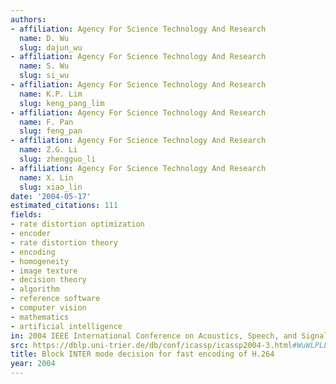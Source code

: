 ```yaml
---
authors:
- affiliation: Agency For Science Technology And Research
  name: D. Wu
  slug: dajun_wu
- affiliation: Agency For Science Technology And Research
  name: S. Wu
  slug: si_wu
- affiliation: Agency For Science Technology And Research
  name: K.P. Lim
  slug: keng_pang_lim
- affiliation: Agency For Science Technology And Research
  name: F. Pan
  slug: feng_pan
- affiliation: Agency For Science Technology And Research
  name: Z.G. Li
  slug: zhengguo_li
- affiliation: Agency For Science Technology And Research
  name: X. Lin
  slug: xiao_lin
date: '2004-05-17'
estimated_citations: 111
fields:
- rate distortion optimization
- encoder
- rate distortion theory
- encoding
- homogeneity
- image texture
- decision theory
- algorithm
- reference software
- computer vision
- mathematics
- artificial intelligence
in: 2004 IEEE International Conference on Acoustics, Speech, and Signal Processing
src: https://dblp.uni-trier.de/db/conf/icassp/icassp2004-3.html#WuWLPLL04
title: Block INTER mode decision for fast encoding of H.264
year: 2004
---
```

